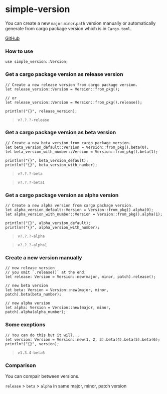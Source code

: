# simple-version
You can create a new `major`.`minor`.`path` version manually or automatically generate from cargo package version which is in `Cargo.toml`.

[GitHub](https://github.com/foolkat/simple-version)

### How to use
```
use simple_version::Version;
```

### Get a cargo package version as release version
```
// Create a new release version from cargo package version.
let release_version::Version = Version::from_pkg();

// or
let release_version::Version = Version::from_pkg().release();

println!("{}", release_version);
```
> `v?.?.?-release`

### Get a cargo package version as beta version
```
// Create a new beta version from cargo package version.
let beta_version_default::Version = Version::from_pkg().beta(0);
let beta_version_with_number::Version = Version::from_pkg().beta(1);

println!("{}", beta_version_default);
println!("{}", beta_version_with_number);
```
> `v?.?.?-beta`

> `v?.?.?-beta1`

### Get a cargo package version as alpha version
```
// Create a new alpha version from cargo package version.
let alpha_version_default::Version = Version::from_pkg().alpha(0);
let alpha_version_with_number::Version = Version::from_pkg().alpha(1);

println!("{}", alpha_version_default);
println!("{}", alpha_version_with_number);
```
> `v?.?.?-alpha`

> `v?.?.?-alpha1`

### Create a new version manually
```
// new release version
// you omit `.release()` at the end.
let release: Version = Version::new(major, minor, patch).release();

// new beta version
let beta: Version = Version::new(major, minor, patch).beta(beta_number);

// new alpha version
let alpha: Version = Version::new(major, minor, patch).alpha(alpha_number);
```

### Some exeptions
```
// You can do this but it will...
let version: Version = Version::new(1, 2, 3).beta(4).beta(5).beta(6);
println!("{}", version);
```
> `v1.3.4-beta6`

### Comparison
You can compair between versions.

`release` > `beta` > `alpha` in same major, minor, patch version
